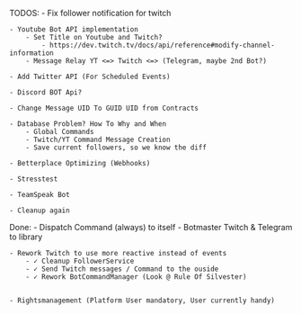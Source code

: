 ﻿TODOS:
	- Fix follower notification for twitch

	- Youtube Bot API implementation
		- Set Title on Youtube and Twitch?
			- https://dev.twitch.tv/docs/api/reference#modify-channel-information
		- Message Relay YT <=> Twitch <=> (Telegram, maybe 2nd Bot?)
	
	- Add Twitter API (For Scheduled Events)

	- Discord BOT Api?

	- Change Message UID To GUID UID from Contracts

	- Database Problem? How To Why and When
		- Global Commands
		- Twitch/YT Command Message Creation
		- Save current followers, so we know the diff

	- Betterplace Optimizing (Webhooks)

	- Stresstest

	- TeamSpeak Bot

	- Cleanup again

Done:
	- Dispatch Command (always) to itself
	- Botmaster Twitch & Telegram to library

	- Rework Twitch to use more reactive instead of events
		- ✓ Cleanup FollowerService
		- ✓ Send Twitch messages / Command to the ouside
		- ✓ Rework BotCommandManager (Look @ Rule Of Silvester)


	- Rightsmanagement (Platform User mandatory, User currently handy)